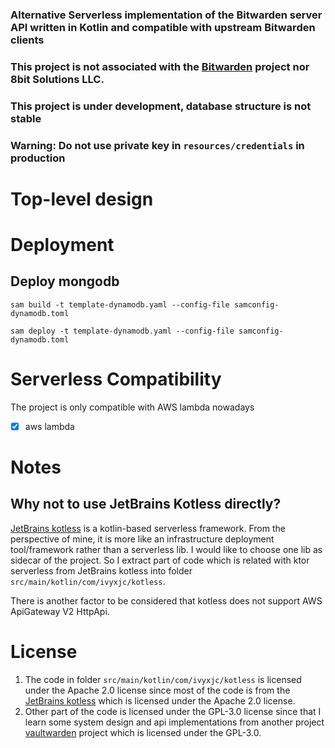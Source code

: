 ### Alternative Serverless implementation of the Bitwarden server API written in Kotlin and compatible with upstream Bitwarden clients

### **This project is not associated with the [Bitwarden](https://bitwarden.com/) project nor 8bit Solutions LLC.**

### **This project is under development, database structure is not stable**

### **Warning: Do not use private key in `resources/credentials` in production**

# Top-level design

# Deployment

## Deploy mongodb

```shell
sam build -t template-dynamodb.yaml --config-file samconfig-dynamodb.toml

sam deploy -t template-dynamodb.yaml --config-file samconfig-dynamodb.toml
```

# Serverless Compatibility

The project is only compatible with AWS lambda nowadays

- [x] aws lambda

# Notes

## Why not to use JetBrains Kotless directly?

[JetBrains kotless](https://github.com/JetBrains/kotless) is a kotlin-based serverless framework.
From the perspective of mine, it is more like an infrastructure deployment tool/framework rather than a serverless
lib. I would like to choose one lib as sidecar of the project. So I extract part of code which is related with ktor
serverless from JetBrains kotless into folder `src/main/kotlin/com/ivyxjc/kotless`.

There is another factor to be considered that kotless does not support AWS ApiGateway V2 HttpApi.

# License

1. The code in folder `src/main/kotlin/com/ivyxjc/kotless` is licensed under the Apache 2.0 license since most of the
   code is from the [JetBrains kotless](https://github.com/JetBrains/kotless) which is licensed under the Apache 2.0
   license.
2. Other part of the code is licensed under the GPL-3.0 license since that I learn some system design and api
   implementations
   from another project [vaultwarden](https://github.com/dani-garcia/vaultwarden) project which is licensed under the
   GPL-3.0.